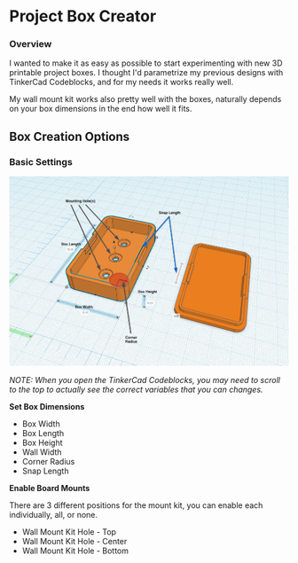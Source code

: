 # Project Box Creator

### Overview

I wanted to make it as easy as possible to start experimenting with new 3D printable project boxes. I thought I'd parametrize my previous designs with TinkerCad Codeblocks, and for my needs it works really well.

My wall mount kit works also pretty well with the boxes, naturally depends on your box dimensions in the end how well it fits.

## Box Creation Options

### Basic Settings
![](settings-overview.png)

*NOTE: When you open the TinkerCad Codeblocks, you may need to scroll to the top to actually see the correct variables that you can changes.*

**Set Box Dimensions**

* Box Width
* Box Length
* Box Height
* Wall Width
* Corner Radius
* Snap Length

**Enable Board Mounts**

There are 3 different positions for the mount kit, you can enable each individually, all, or none.

* Wall Mount Kit Hole - Top
* Wall Mount Kit Hole - Center
* Wall Mount Kit Hole - Bottom
